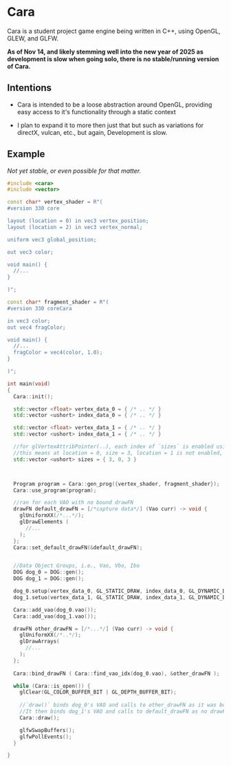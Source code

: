 # Cara

Cara is a student project game engine being written in C++, using OpenGL, GLEW, and GLFW.

__As of Nov 14, and likely stemming well into the new year of 2025 as development is slow when going solo, there is no stable/running version of Cara.__

## Intentions

- Cara is intended to be a loose abstraction around OpenGL, providing easy access to it's functionality through a static context

- I plan to expand it to more then just that but such as variations for directX, vulcan, etc., but again, Development is slow.

## Example

_Not yet stable, or even possible for that matter._

``` C++
#include <cara>
#include <vector>

const char* vertex_shader = R"(
#version 330 core

layout (location = 0) in vec3 vertex_position;
layout (location = 2) in vec3 vertex_normal;

uniform vec3 global_position;

out vec3 color;

void main() {
  //...
}

)";

const char* fragment_shader = R"(
#version 330 coreCara

in vec3 color;
out vec4 fragColor;

void main() {
  //...
  fragColor = vec4(color, 1.0);
}

)";

int main(void)
{
  Cara::init();

  std::vector <float> vertex_data_0 = { /* .. */ }
  std::vector <ushort> index_data_0 = { /* .. */ }

  std::vector <float> vertex_data_1 = { /* .. */ }
  std::vector <ushort> index_data_1 = { /* .. */ }

  //for glVertexAttribPointer(..), each index of `sizes` is enabled using glEnableVertexAttribArray(..), unless size in sizes == 0.
  //this means at location = 0, size = 3, location = 1 is not enabled, and at location = 3, size == 3. total stride = 3 + 0 + 3,  
  std::vector <ushort> sizes = { 3, 0, 3 }



  Program program = Cara::gen_prog({vertex_shader, fragment_shader});
  Cara::use_program(program);

  //ran for each VAO with no bound drawFN
  drawFN default_drawFN = [/*capture data*/] (Vao curr) -> void {
    glUniformXX(/*...*/);
    glDrawElements (
      //...
    );
  };
  Cara::set_default_drawFN(&default_drawFN);


  //Data Object Groups, i.e., Vao, Vbo, Ibo
  DOG dog_0 = DOG::gen();
  DOG dog_1 = DOG::gen();

  dog_0.setup(vertex_data_0, GL_STATIC_DRAW, index_data_0, GL_DYNAMIC_DRAW, sizes);
  dog_1.setuo(vertex_data_1, GL_STATIC_DRAW, index_data_1, GL_DYNAMIC_DRAW, sizes);

  Cara::add_vao(dog_0.vao());
  Cara::add_vao(dog_1.vao());

  drawFN other_drawFN = [/*...*/] (Vao curr) -> void {
    glUniformXX(/*..*/);
    glDrawArrays(
      //...
    );
  };
  
  Cara::bind_drawFN ( Cara::find_vao_idx(dog_0.vao), &other_drawFN );

  while (Cara::is_open()) {
    glClear(GL_COLOR_BUFFER_BIT | GL_DEPTH_BUFFER_BIT);
  
    //`draw()` binds dog_0's VAO and calls to other_drawFN as it was bound to it via the VAO's Index.
    //It then binds dog_1's VAO and calls to default_drawFN as no drawFN was bound to dog_1's VAO's Index. 
    Cara::draw();

    glfwSwapBuffers();
    glfwPollEvents();
  }

}

```
